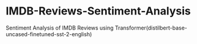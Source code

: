 # IMDB-Reviews-Sentiment-Analysis
Sentiment Analysis of IMDB Reviews using Transformer(distilbert-base-uncased-finetuned-sst-2-english)
